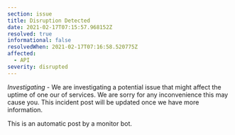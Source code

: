 ```yaml
---
section: issue
title: Disruption Detected
date: 2021-02-17T07:15:57.968152Z
resolved: true
informational: false
resolvedWhen: 2021-02-17T07:16:58.520775Z
affected:
  - API
severity: disrupted
---
```

*Investigating* - We are investigating a potential issue that might affect the uptime of one our of services. We are sorry for any inconvenience this may cause you. This incident post will be updated once we have more information.

This is an automatic post by a monitor bot.
        